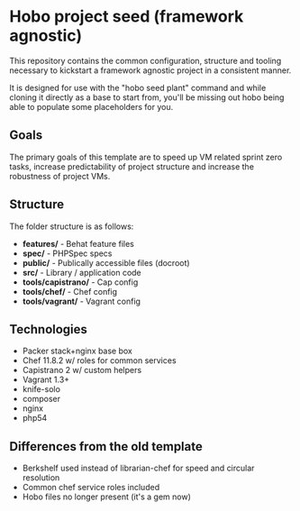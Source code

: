 # Hobo project seed (framework agnostic)

This repository contains the common configuration, structure and tooling necessary to kickstart a framework agnostic project in a consistent manner.

It is designed for use with the "hobo seed plant" command and while cloning it directly as a base to start from, you'll be missing out hobo being able to populate some placeholders for you.

## Goals

The primary goals of this template are to speed up VM related sprint zero tasks, increase predictability of project structure and increase the robustness of project VMs.

## Structure

The folder structure is as follows:

- __features/__ - Behat feature files
- __spec/__ - PHPSpec specs
- __public/__ - Publically accessible files (docroot)
- __src/__ - Library / application code
- __tools/capistrano/__ - Cap config
- __tools/chef/__ - Chef config
- __tools/vagrant/__ - Vagrant config

## Technologies

- Packer stack+nginx base box
- Chef 11.8.2 w/ roles for common services
- Capistrano 2 w/ custom helpers
- Vagrant 1.3+
- knife-solo
- composer
- nginx
- php54

## Differences from the old template

- Berkshelf used instead of librarian-chef for speed and circular resolution
- Common chef service roles included
- Hobo files no longer present (it's a gem now)